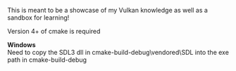 This is meant to be a showcase of my Vulkan knowledge as well as a sandbox for learning!  

Version 4+ of cmake is required

**Windows**  
Need to copy the SDL3 dll in cmake-build-debug\vendored\SDL into the exe path in cmake-build-debug  
